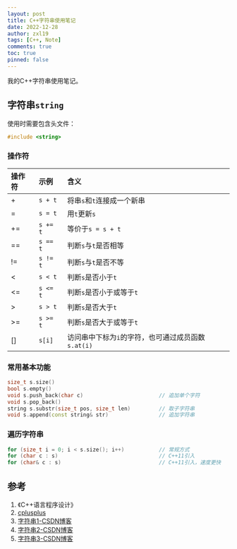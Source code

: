 ```yaml
---
layout: post
title: C++字符串使用笔记
date: 2022-12-28
author: zxl19
tags: [C++, Note]
comments: true
toc: true
pinned: false
---
```


我的C++字符串使用笔记。

<!-- more -->

## 字符串`string`

使用时需要包含头文件：

```cpp
#include <string>
```

### 操作符

| 操作符 | 示例 | 含义 |
| :---- | :---- | :----|
| + | `s + t` | 将串`s`和`t`连接成一个新串 |
| = | `s = t` | 用`t`更新`s` |
| += | `s += t` | 等价于`s = s + t` |
| == | `s == t` | 判断`s`与`t`是否相等 |
| != | `s != t` | 判断`s`与`t`是否不等 |
| < | `s < t` | 判断`s`是否小于`t` |
| <= | `s <= t` | 判断`s`是否小于或等于`t` |
| > | `s > t` | 判断`s`是否大于`t` |
| >= | `s >= t` | 判断`s`是否大于或等于`t` |
| [] | `s[i]` | 访问串中下标为`i`的字符，也可通过成员函数`s.at(i)` |

### 常用基本功能

```cpp
size_t s.size()
bool s.empty()
void s.push_back(char c)                        // 追加单个字符
void s.pop_back()
string s.substr(size_t pos, size_t len)         // 取子字符串
void s.append(const string& str)                // 追加字符串
```

### 遍历字符串

```cpp
for (size_t i = 0; i < s.size(); i++)           // 常规方式
for (char c : s)                                // C++11引入
for (char& c : s)                               // C++11引入，速度更快
```

## 参考

1. 《C++语言程序设计》
2. [cplusplus](http://www.cplusplus.com)
3. [字符串1-CSDN博客](https://blog.csdn.net/qq_38537503/article/details/106279850)
4. [字符串2-CSDN博客](https://blog.csdn.net/qq_42270373/article/details/84589231)
5. [字符串3-CSDN博客](https://blog.csdn.net/weixin_36670529/article/details/108401528)
